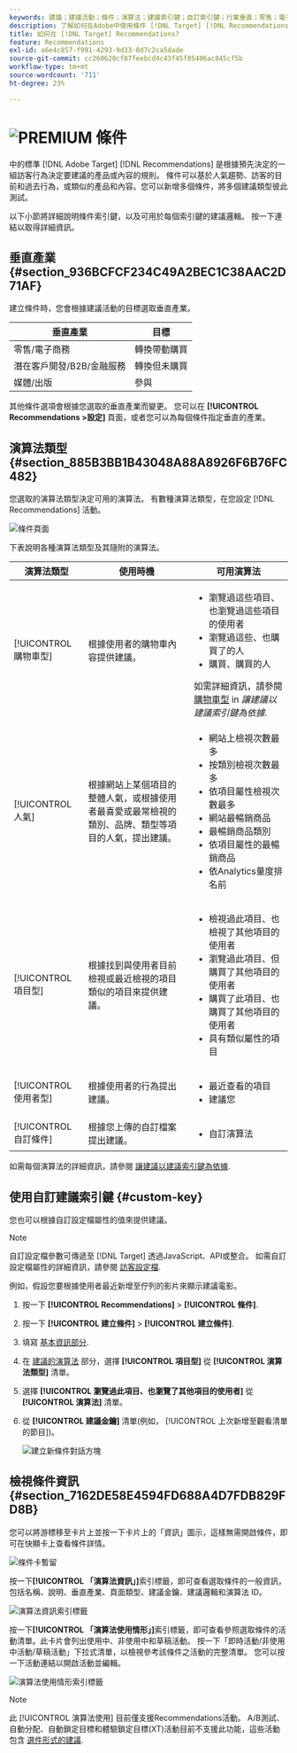 ```yaml
---
keywords: 建議；建議活動；條件；演算法；建議索引鍵；自訂索引鍵；行業垂直；零售；電子商務；銷售機會產生；b2b；金融服務；媒體；發佈
description: 了解如何在Adobe中使用條件 [!DNL Target] [!DNL Recommendations].
title: 如何在 [!DNL Target] Recommendations?
feature: Recommendations
exl-id: a6e4c857-f991-4293-9d33-8d7c2ca5dade
source-git-commit: cc260620cf87feebcd4c43f45f05406ac845cf5b
workflow-type: tm+mt
source-wordcount: '711'
ht-degree: 23%

---
```


# ![PREMIUM](/help/assets/premium.png) 條件

中的標準 [!DNL Adobe Target] [!DNL Recommendations] 是根據預先決定的一組訪客行為決定要建議的產品或內容的規則。 條件可以基於人氣趨勢、訪客的目前和過去行為，或類似的產品和內容。您可以新增多個條件，將多個建議類型彼此測試。

以下小節將詳細說明條件索引鍵，以及可用於每個索引鍵的建議邏輯。 按一下連結以取得詳細資訊。

## 垂直產業 {#section_936BCFCF234C49A2BEC1C38AAC2D71AF}

建立條件時，您會根據建議活動的目標選取垂直產業。

| 垂直產業 | 目標 |
|--- |--- |
| 零售/電子商務 | 轉換帶動購買 |
| 潛在客戶開發/B2B/金融服務 | 轉換但未購買 |
| 媒體/出版 | 參與 |

其他條件選項會根據您選取的垂直產業而變更。 您可以在 **[!UICONTROL Recommendations >設定]** 頁面，或者您可以為每個條件指定垂直的產業。

## 演算法類型 {#section_885B3BB1B43048A88A8926F6B76FC482}

您選取的演算法類型決定可用的演算法。 有數種演算法類型，在您設定 [!DNL Recommendations] 活動。

![條件頁面](assets/criteria-page.png)

下表說明各種演算法類型及其隨附的演算法。

| 演算法類型 | 使用時機 | 可用演算法 |
| --- | --- | --- |
| [!UICONTROL 購物車型] | 根據使用者的購物車內容提供建議。 | <ul><li>瀏覽過這些項目、也瀏覽過這些項目的使用者</li><li>瀏覽過這些、也購買了的人</li><li>購買、購買的人</li></ul>如需詳細資訊，請參閱 [購物車型](/help/c-recommendations/c-algorithms/base-the-recommendation-on-a-recommendation-key.md#cart-based) in *讓建議以建議索引鍵為依據*. |
| [!UICONTROL 人氣] | 根據網站上某個項目的整體人氣，或根據使用者最喜愛或最常檢視的類別、品牌、類型等項目的人氣，提出建議。 | <ul><li>網站上檢視次數最多</li><li>按類別檢視次數最多</li><li>依項目屬性檢視次數最多</li><li>網站最暢銷商品</li><li>最暢銷商品類別</li><li>依項目屬性的最暢銷商品</li><li>依Analytics量度排名前</li></ul> |
| [!UICONTROL 項目型] | 根據找到與使用者目前檢視或最近檢視的項目類似的項目來提供建議。 | <ul><li>檢視過此項目、也檢視了其他項目的使用者</li><li>瀏覽過此項目、但購買了其他項目的使用者</li><li>購買了此項目、也購買了其他項目的使用者</li><li>具有類似屬性的項目</li></ul> |
| [!UICONTROL 使用者型] | 根據使用者的行為提出建議。 | <ul><li>最近查看的項目</li><li>建議您</li></ul> |
| [!UICONTROL 自訂條件] | 根據您上傳的自訂檔案提出建議。 | <ul><li>自訂演算法</li></ul> |

如需每個演算法的詳細資訊，請參閱 [讓建議以建議索引鍵為依據](/help/c-recommendations/c-algorithms/base-the-recommendation-on-a-recommendation-key.md).

## 使用自訂建議索引鍵 {#custom-key}

您也可以根據自訂設定檔屬性的值來提供建議。

>[!NOTE]
>
>自訂設定檔參數可傳遞至 [!DNL Target] 透過JavaScript、API或整合。 如需自訂設定檔屬性的詳細資訊，請參閱 [訪客設定檔](/help/c-target/c-visitor-profile/visitor-profile.md).

例如，假設您要根據使用者最近新增至佇列的影片來顯示建議電影。

1. 按一下 **[!UICONTROL Recommendations]** > **[!UICONTROL 條件]**.

1. 按一下 **[!UICONTROL 建立條件]** > **[!UICONTROL 建立條件]**.

1. 填寫 [基本資訊部分](/help/c-recommendations/c-algorithms/create-new-algorithm.md#info).

1. 在 [建議的演算法](/help/c-recommendations/c-algorithms/create-new-algorithm.md#rec-algo) 部分，選擇 **[!UICONTROL 項目型]** 從 **[!UICONTROL 演算法類型]** 清單。

1. 選擇 **[!UICONTROL 瀏覽過此項目、也瀏覽了其他項目的使用者]** 從 **[!UICONTROL 演算法]** 清單。

1. 從 **[!UICONTROL 建議金鑰]** 清單(例如， [!UICONTROL 上次新增至觀看清單的節目])。

   ![建立新條件對話方塊](assets/custom-key1.png)

## 檢視條件資訊 {#section_7162DE58E4594FD688A4D7FDB829FD8B}

您可以將游標移至卡片上並按一下卡片上的「資訊」圖示，這樣無需開啟條件，即可在快顯卡上查看條件詳情。

![條件卡暫留](/help/c-recommendations/c-algorithms/assets/criteria_hover.png)

按一下&#x200B;**[!UICONTROL 「演算法資訊」]**&#x200B;索引標籤，即可查看選取條件的一般資訊，包括名稱、說明、垂直產業、頁面類型、建議金鑰、建議邏輯和演算法 ID。

![演算法資訊索引標籤](/help/c-recommendations/c-algorithms/assets/criteria_info.png)

按一下&#x200B;**[!UICONTROL 「演算法使用情形」]**&#x200B;索引標籤，即可查看參照選取條件的活動清單。此卡片會列出使用中、非使用中和草稿活動。 按一下「即時活動/非使用中活動/草稿活動」下拉式清單，以檢視參考該條件之活動的完整清單。 您可以按一下活動連結以開啟活動並編輯。

![演算法使用情形索引標籤](/help/c-recommendations/c-algorithms/assets/criteria_usage.png)

>[!NOTE]
>
>此 [!UICONTROL 演算法使用] 目前僅支援Recommendations活動。 A/B測試、自動分配、自動鎖定目標和體驗鎖定目標(XT)活動目前不支援此功能，這些活動包含 [選件形式的建議](/help/c-recommendations/recommendations-as-an-offer.md).
